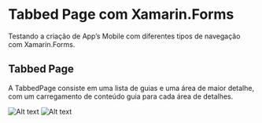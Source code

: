 # Tabbed Page com Xamarin.Forms
Testando a criação de App’s Mobile com diferentes tipos de navegação com Xamarin.Forms.

## Tabbed Page
A TabbedPage consiste em uma lista de guias e uma área de maior detalhe, 
com um carregamento de conteúdo guia para cada área de detalhes.

![Alt text](https://github.com/leocassioo/Xamarin-TabbedPage/blob/master/img/Captura%20de%20Tela%202016-08-13%20às%2018.11.30.png "Leonardo de Cássio") ![Alt text](https://github.com/leocassioo/Xamarin-TabbedPage/blob/master/img/Captura%20de%20Tela%202016-08-13%20às%2018.11.43.png "Leonardo de Cássio")
